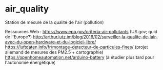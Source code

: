# air_quality
Station de mesure de la qualité de l'air (pollution)

Ressources Web :
https://www.epa.gov/criteria-air-pollutants (US gov; quid de l'Europe?)
http://arthur.lutz.im/blog/2016/02/surveiller-la-qualite-de-lair-avec-du-open-hardware-et-du-logiciel-libre/
https://luftdaten.info/fr/montage-detecteur-de-particules-fines/ (projet allemand de mesures des PM2.5 + cartographie)
https://openhomeautomation.net/arduino-battery (à étudier plus tard pour l'autonomie énergétique)
